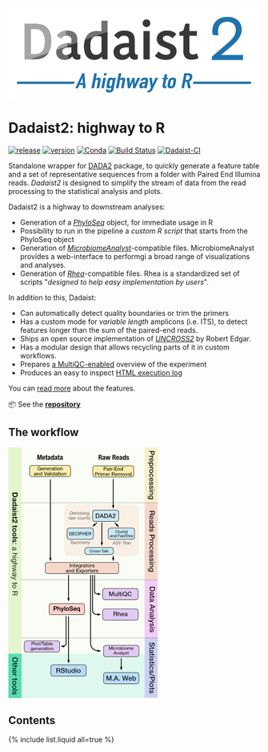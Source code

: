 <a href="https://quadram-institute-bioscience.github.io/dadaist2" description="Dadaist documentation">
<img src="img/dadaist.png">
</a>
<br/>

# Dadaist2: highway to R

[![release](https://img.shields.io/github/v/release/quadram-institute-bioscience/dadaist2?label=github%20release)](https://github.com/quadram-institute-bioscience/dadaist2/releases)
[![version](https://img.shields.io/conda/v/bioconda/dadaist2?label=bioconda)](https://bioconda.github.io/recipes/dadaist2/README.html)
[![Conda](https://img.shields.io/conda/dn/bioconda/dadaist2)](https://bioconda.github.io/recipes/dadaist2/README.html)
[![Build Status](https://www.travis-ci.com/quadram-institute-bioscience/dadaist2.svg?branch=master)](https://www.travis-ci.com/quadram-institute-bioscience/dadaist2)
[![Dadaist-CI](https://github.com/quadram-institute-bioscience/dadaist2/actions/workflows/blank.yml/badge.svg)](https://github.com/quadram-institute-bioscience/dadaist2/actions/workflows/blank.yml)


Standalone wrapper for [DADA2](https://benjjneb.github.io/dada2/index.html) package, to quickly generate a feature table and a
set of representative sequences from a folder with Paired End Illumina reads.
*Dadaist2* is designed to simplify the stream of data from the read processing to the statistical analysis and plots.

Dadaist2 is a highway to downstream analyses:
* Generation of a [*PhyloSeq*](https://joey711.github.io/phyloseq/) object, for immediate usage in R
* Possibility to run in the pipeline a _custom R script_ that starts from the PhyloSeq object
* Generation of [*MicrobiomeAnalyst*](https://www.microbiomeanalyst.ca)-compatible files. MicrobiomeAnalyst provides a web-interface to performgi a broad range of visualizations and analyses.
* Generation of [*Rhea*](https://lagkouvardos.github.io/Rhea/)-compatible files. Rhea is a standardized set of scripts "_designed to help easy implementation by users_".

In addition to this, Dadaist:
* Can automatically detect quality boundaries or trim the primers
* Has a custom mode for _variable length_ amplicons (i.e. ITS), to detect features longer than the sum of the paired-end reads.
* Ships an open source implementation of *[UNCROSS2](https://www.biorxiv.org/content/10.1101/400762v1.full)* by Robert Edgar.
* Has a modular design that allows recycling parts of it in custom workflows.
* Prepares [a MultiQC-enabled](https://quadram-institute-bioscience.github.io/dadaist2/mqc/) overview of the experiment
* Produces an easy to inspect [HTML execution log](https://quadram-institute-bioscience.github.io/dadaist2/mqc/log.html)

You can [read more](introduction) about the features.

:package: See the **[repository](https://github.com/quadram-institute-bioscience/dadaist2)**


## The workflow

<img src="img/scheme_small.png">

## Contents

{% include list.liquid all=true %}
